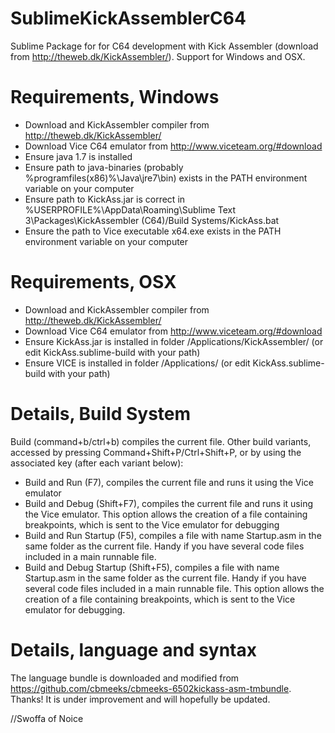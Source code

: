 SublimeKickAssemblerC64
=======================
Sublime Package for for C64 development with Kick Assembler (download from http://theweb.dk/KickAssembler/). 
Support for Windows and OSX.

Requirements, Windows
=====================
 - Download and KickAssembler compiler from http://theweb.dk/KickAssembler/
 - Download Vice C64 emulator from http://www.viceteam.org/#download
 - Ensure java 1.7 is installed 
 - Ensure path to java-binaries (probably %programfiles(x86)%\Java\jre7\bin) exists in the PATH environment variable on your computer
 - Ensure path to KickAss.jar is correct in %USERPROFILE%\AppData\Roaming\Sublime Text 3\Packages\KickAssembler (C64)/Build Systems/KickAss.bat
 - Ensure the path to Vice executable x64.exe exists in the PATH environment variable on your computer

Requirements, OSX
=====================
 - Download and KickAssembler compiler from http://theweb.dk/KickAssembler/
 - Download Vice C64 emulator from http://www.viceteam.org/#download
 - Ensure KickAss.jar is installed in folder /Applications/KickAssembler/ (or edit KickAss.sublime-build with your path)
 - Ensure VICE is installed in folder /Applications/ (or edit KickAss.sublime-build with your path)

Details, Build System
=====================
Build (command+b/ctrl+b) compiles the current file.
Other build variants, accessed by pressing Command+Shift+P/Ctrl+Shift+P, or by using the associated key (after each variant below):
 - Build and Run (F7), compiles the current file and runs it using the Vice emulator
 - Build and Debug (Shift+F7), compiles the current file and runs it using the Vice emulator. This option allows the creation of a file containing breakpoints, which is sent to the Vice emulator for debugging
 - Build and Run Startup (F5), compiles a file with name Startup.asm in the same folder as the current file. Handy if you have several code files included in a main runnable file.
 - Build and Debug Startup (Shift+F5), compiles a file with name Startup.asm in the same folder as the current file. Handy if you have several code files included in a main runnable file. This option allows the creation of a file containing breakpoints, which is sent to the Vice emulator for debugging.

Details, language and syntax
============================
The language bundle is downloaded and modified from https://github.com/cbmeeks/cbmeeks-6502kickass-asm-tmbundle. Thanks!
It is under improvement and will hopefully be updated.

//Swoffa of Noice